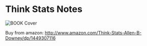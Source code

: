 Think Stats Notes
================

![BOOK Cover](/thinkstats2cover.jpg?raw=true "Optional Title")

Buy from amazon: http://www.amazon.com/Think-Stats-Allen-B-Downey/dp/1449307116
